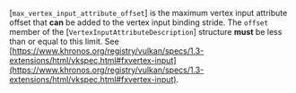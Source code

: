 [`max_vertex_input_attribute_offset`] is the maximum vertex input
attribute offset that  **can**  be added to the vertex input binding stride.
The `offset` member of the [`VertexInputAttributeDescription`]
structure  **must**  be less than or equal to this limit.
See [https://www.khronos.org/registry/vulkan/specs/1.3-extensions/html/vkspec.html#fxvertex-input](https://www.khronos.org/registry/vulkan/specs/1.3-extensions/html/vkspec.html#fxvertex-input).